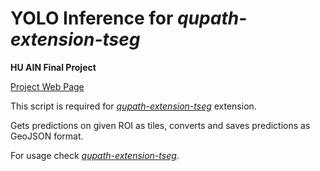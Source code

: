 # YOLO Inference for *qupath-extension-tseg*

**HU AIN Final Project**

[Project Web Page](https://metehan41.github.io/TSEG_Web_Page/)

This script is required for [*qupath-extension-tseg*](https://github.com/ae-aydin/qupath-extension-tseg) extension.

Gets predictions on given ROI as tiles, converts and saves predictions as GeoJSON format.

For usage check [*qupath-extension-tseg*](https://github.com/ae-aydin/qupath-extension-tseg).
